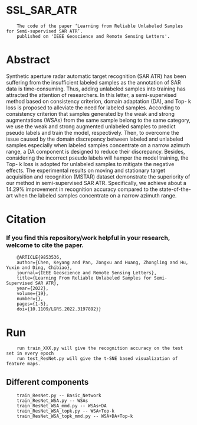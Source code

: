 # SSL_SAR_ATR
        The code of the paper ‘Learning from Reliable Unlabeled Samples for Semi-supervised SAR ATR’.
        published on 'IEEE Geoscience and Remote Sensing Letters'.
# Abstract
Synthetic aperture radar automatic target recognition (SAR ATR) has been suffering from the insufficient labeled samples as the annotation of SAR data is time-consuming. Thus, adding unlabeled samples into training has attracted the attention of researchers. In this letter, a semi-supervised method based on consistency criterion, domain adaptation (DA), and Top- k loss is proposed to alleviate the need for labeled samples. According to consistency criterion that samples generated by the weak and strong augmentations (WSAs) from the same sample belong to the same category, we use the weak and strong augmented unlabeled samples to predict pseudo labels and train the model, respectively. Then, to overcome the issue caused by the domain discrepancy between labeled and unlabeled samples especially when labeled samples concentrate on a narrow azimuth range, a DA component is designed to reduce their discrepancy. Besides, considering the incorrect pseudo labels will hamper the model training, the Top- k loss is adopted for unlabeled samples to mitigate the negative effects. The experimental results on moving and stationary target acquisition and recognition (MSTAR) dataset demonstrate the superiority of our method in semi-supervised SAR ATR. Specifically, we achieve about a 14.29% improvement in recognition accuracy compared to the state-of-the-art when the labeled samples concentrate on a narrow azimuth range.
# Citation

### If you find this repository/work helpful in your research, welcome to cite the paper.
        @ARTICLE{9853536,
        author={Chen, Keyang and Pan, Zongxu and Huang, Zhongling and Hu, Yuxin and Ding, Chibiao},
        journal={IEEE Geoscience and Remote Sensing Letters}, 
        title={Learning From Reliable Unlabeled Samples for Semi-Supervised SAR ATR}, 
        year={2022},
        volume={19},
        number={},
        pages={1-5},
        doi={10.1109/LGRS.2022.3197892}}

# Run 
        run train_XXX.py will give the recognition accuracy on the test set in every epoch
        run test_ResNet.py will give the t-SNE based visualization of feature maps.
## Different components
        train_ResNet.py -- Basic_Network
        train_ResNet_WSA.py -- WSAs
        train_ResNet_WSA_mmd.py -- WSAs+DA
        train_ResNet_WSA_topk.py -- WSA+Top-k
        train_ResNet_WSA_topk_mmd.py -- WSA+DA+Top-k
